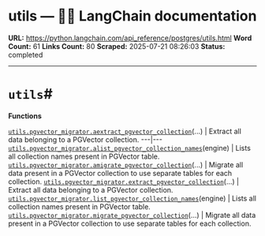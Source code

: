 # utils — 🦜🔗 LangChain  documentation

**URL:** https://python.langchain.com/api_reference/postgres/utils.html
**Word Count:** 61
**Links Count:** 80
**Scraped:** 2025-07-21 08:26:03
**Status:** completed

---

# `utils`\#

**Functions**

[`utils.pgvector_migrator.aextract_pgvector_collection`](https://python.langchain.com/api_reference/postgres/utils/langchain_postgres.utils.pgvector_migrator.aextract_pgvector_collection.html#langchain_postgres.utils.pgvector_migrator.aextract_pgvector_collection "langchain_postgres.utils.pgvector_migrator.aextract_pgvector_collection")\(...\) | Extract all data belonging to a PGVector collection.   ---|---   [`utils.pgvector_migrator.alist_pgvector_collection_names`](https://python.langchain.com/api_reference/postgres/utils/langchain_postgres.utils.pgvector_migrator.alist_pgvector_collection_names.html#langchain_postgres.utils.pgvector_migrator.alist_pgvector_collection_names "langchain_postgres.utils.pgvector_migrator.alist_pgvector_collection_names")\(engine\) | Lists all collection names present in PGVector table.   [`utils.pgvector_migrator.amigrate_pgvector_collection`](https://python.langchain.com/api_reference/postgres/utils/langchain_postgres.utils.pgvector_migrator.amigrate_pgvector_collection.html#langchain_postgres.utils.pgvector_migrator.amigrate_pgvector_collection "langchain_postgres.utils.pgvector_migrator.amigrate_pgvector_collection")\(...\) | Migrate all data present in a PGVector collection to use separate tables for each collection.   [`utils.pgvector_migrator.extract_pgvector_collection`](https://python.langchain.com/api_reference/postgres/utils/langchain_postgres.utils.pgvector_migrator.extract_pgvector_collection.html#langchain_postgres.utils.pgvector_migrator.extract_pgvector_collection "langchain_postgres.utils.pgvector_migrator.extract_pgvector_collection")\(...\) | Extract all data belonging to a PGVector collection.   [`utils.pgvector_migrator.list_pgvector_collection_names`](https://python.langchain.com/api_reference/postgres/utils/langchain_postgres.utils.pgvector_migrator.list_pgvector_collection_names.html#langchain_postgres.utils.pgvector_migrator.list_pgvector_collection_names "langchain_postgres.utils.pgvector_migrator.list_pgvector_collection_names")\(engine\) | Lists all collection names present in PGVector table.   [`utils.pgvector_migrator.migrate_pgvector_collection`](https://python.langchain.com/api_reference/postgres/utils/langchain_postgres.utils.pgvector_migrator.migrate_pgvector_collection.html#langchain_postgres.utils.pgvector_migrator.migrate_pgvector_collection "langchain_postgres.utils.pgvector_migrator.migrate_pgvector_collection")\(...\) | Migrate all data present in a PGVector collection to use separate tables for each collection.